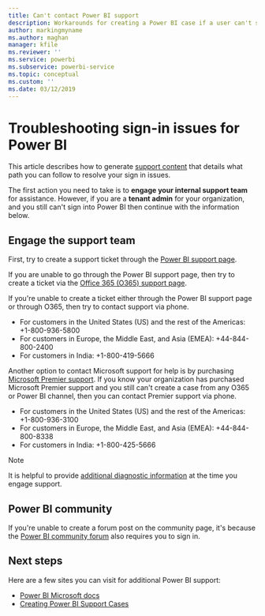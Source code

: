 ```yaml
---
title: Can't contact Power BI support
description: Workarounds for creating a Power BI case if a user can't sign in
author: markingmyname
ms.author: maghan
manager: kfile
ms.reviewer: ''
ms.service: powerbi
ms.subservice: powerbi-service
ms.topic: conceptual
ms.custom: ''
ms.date: 03/12/2019
---
```


# Troubleshooting sign-in issues for Power BI

This article describes how to generate [support content](https://powerbi.microsoft.com/support/) that details what path you can follow to resolve your sign in issues.

The first action you need to take is to **engage your internal support team** for assistance. However, if you are a **tenant admin** for your organization, and you still can't sign into Power BI then continue with the information below.

## Engage the support team

First, try to create a support ticket through the [Power BI support page](https://powerbi.microsoft.com/en-us/support/).

If you are unable to go through the Power BI support page, then try to create a ticket via the [Office 365 (O365) support page](https://support.office.com/home/contact).

If you're unable to create a ticket either through the Power BI support page or through O365, then try to contact support via phone.
* For customers in the United States (US) and the rest of the Americas: +1-800-936-5800
* For customers in Europe, the Middle East, and Asia (EMEA): +44-844-800-2400
* For customers in India: +1-800-419-5666

Another option to contact Microsoft support for help is by purchasing [Microsoft Premier support](https://support.microsoft.com/premier). If you know your organization has purchased Microsoft Premier support and you still can't create a case from any O365 or Power BI channel, then you can contact Premier support via phone.
* For customers in the United States (US) and the rest of the Americas: +1-800-936-3100
* For customers in Europe, the Middle East, and Asia (EMEA): +44-844-800-8338
* For customers in India: +1-800-425-5666

> [!Note]
> It is helpful to provide [additional diagnostic information](service-admin-capturing-additional-diagnostic-information-for-power-bi.md) at the time you engage support.

## Power BI community

If you're unable to create a forum post on the community page, it's because the [Power BI community forum](https://community.powerbi.com/) also requires you to sign in.

## Next steps

Here are a few sites you can visit for additional Power BI support:

* [Power BI Microsoft docs](https://docs.microsoft.com/power-bi/)
* [Creating Power BI Support Cases](https://blogs.msdn.microsoft.com/charles_sterling/2017/12/01/creating-power-bi-support-cases/)
